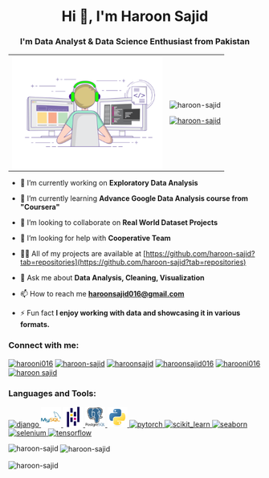 <h1 align="center">Hi 👋, I'm Haroon Sajid</h1>
<h3 align="center">I'm Data Analyst & Data Science Enthusiast from Pakistan</h3>

<table>
  <tr>
    <td>
      <img src="coding.gif" align="right" alt="coding" width="300" />
    </td>
    <td>
      <p align="left">
        <img src="https://komarev.com/ghpvc/?username=haroon-sajid&label=Profile%20views&color=0e75b6&style=flat" alt="haroon-sajid" />
      </p>
      <p align="left">
        <a href="https://github.com/ryo-ma/github-profile-trophy">
          <img src="https://github-profile-trophy.vercel.app/?username=haroon-sajid" alt="haroon-sajid" />
        </a>
      </p>
    </td>
  </tr>
</table>

- 🔭 I’m currently working on **Exploratory Data Analysis**

- 🌱 I’m currently learning **Advance Google Data Analysis course from "Coursera"**

- 👯 I’m looking to collaborate on **Real World Dataset Projects**

- 🤝 I’m looking for help with **Cooperative Team**

- 👨‍💻 All of my projects are available at [https://github.com/haroon-sajid?tab=repositories](https://github.com/haroon-sajid?tab=repositories)

- 💬 Ask me about **Data Analysis, Cleaning, Visualization**

- 📫 How to reach me **haroonsajid016@gmail.com**

- ⚡ Fun fact **I enjoy working with data and showcasing it in various formats.**

<h3 align="left">Connect with me:</h3>
<p align="left">
<a href="https://twitter.com/harooni016" target="blank"><img align="center" src="https://raw.githubusercontent.com/rahuldkjain/github-profile-readme-generator/master/src/images/icons/Social/twitter.svg" alt="harooni016" height="30" width="40" /></a>
<a href="https://linkedin.com/in/haroon-sajid" target="blank"><img align="center" src="https://raw.githubusercontent.com/rahuldkjain/github-profile-readme-generator/master/src/images/icons/Social/linked-in-alt.svg" alt="haroon-sajid" height="30" width="40" /></a>
<a href="https://kaggle.com/haroonsajid" target="blank"><img align="center" src="https://raw.githubusercontent.com/rahuldkjain/github-profile-readme-generator/master/src/images/icons/Social/kaggle.svg" alt="haroonsajid" height="30" width="40" /></a>
<a href="https://fb.com/haroonsajid016" target="blank"><img align="center" src="https://raw.githubusercontent.com/rahuldkjain/github-profile-readme-generator/master/src/images/icons/Social/facebook.svg" alt="haroonsajid016" height="30" width="40" /></a>
<a href="https://instagram.com/harooni016" target="blank"><img align="center" src="https://raw.githubusercontent.com/rahuldkjain/github-profile-readme-generator/master/src/images/icons/Social/instagram.svg" alt="harooni016" height="30" width="40" /></a>
<a href="https://www.youtube.com/c/haroon sajid" target="blank"><img align="center" src="https://raw.githubusercontent.com/rahuldkjain/github-profile-readme-generator/master/src/images/icons/Social/youtube.svg" alt="haroon sajid" height="30" width="40" /></a>
</p>

<h3 align="left">Languages and Tools:</h3>
<p align="left"> 
  <a href="https://www.djangoproject.com/" target="_blank" rel="noreferrer"> 
    <img src="https://cdn.worldvectorlogo.com/logos/django.svg" alt="django" width="40" height="40"/> 
  </a> 
  <a href="https://www.mysql.com/" target="_blank" rel="noreferrer"> 
    <img src="https://raw.githubusercontent.com/devicons/devicon/master/icons/mysql/mysql-original-wordmark.svg" alt="mysql" width="40" height="40"/> 
  </a> 
  <a href="https://pandas.pydata.org/" target="_blank" rel="noreferrer"> 
    <img src="https://raw.githubusercontent.com/devicons/devicon/2ae2a900d2f041da66e950e4d48052658d850630/icons/pandas/pandas-original.svg" alt="pandas" width="40" height="40"/> 
  </a> 
  <a href="https://www.postgresql.org" target="_blank" rel="noreferrer"> 
    <img src="https://raw.githubusercontent.com/devicons/devicon/master/icons/postgresql/postgresql-original-wordmark.svg" alt="postgresql" width="40" height="40"/> 
  </a> 
  <a href="https://www.python.org" target="_blank" rel="noreferrer"> 
    <img src="https://raw.githubusercontent.com/devicons/devicon/master/icons/python/python-original.svg" alt="python" width="40" height="40"/> 
  </a> 
  <a href="https://pytorch.org/" target="_blank" rel="noreferrer"> 
    <img src="https://www.vectorlogo.zone/logos/pytorch/pytorch-icon.svg" alt="pytorch" width="40" height="40"/> 
  </a> 
  <a href="https://scikit-learn.org/" target="_blank" rel="noreferrer"> 
    <img src="https://upload.wikimedia.org/wikipedia/commons/0/05/Scikit_learn_logo_small.svg" alt="scikit_learn" width="40" height="40"/> 
  </a> 
  <a href="https://seaborn.pydata.org/" target="_blank" rel="noreferrer"> 
    <img src="https://seaborn.pydata.org/_images/logo-mark-lightbg.svg" alt="seaborn" width="40" height="40"/> 
  </a> 
  <a href="https://www.selenium.dev" target="_blank" rel="noreferrer"> 
    <img src="https://raw.githubusercontent.com/detain/svg-logos/780f25886640cef088af994181646db2f6b1a3f8/svg/selenium-logo.svg" alt="selenium" width="40" height="40"/> 
  </a> 
  <a href="https://www.tensorflow.org" target="_blank" rel="noreferrer"> 
    <img src="https://www.vectorlogo.zone/logos/tensorflow/tensorflow-icon.svg" alt="tensorflow" width="40" height="40"/> 
  </a> 
</p>


<p><img align="left" src="https://github-readme-stats.vercel.app/api/top-langs?username=harooni016&show_icons=true&locale=en&layout=compact" alt="haroon-sajid" /></p>

<p>&nbsp;<img align="center" src="https://github-readme-stats.vercel.app/api?username=harooni016&show_icons=true&locale=en" alt="haroon-sajid" /></p>

<p><img align="center" src="https://github-readme-streak-stats.herokuapp.com/?user=harooni016&" alt="haroon-sajid" /></p>
